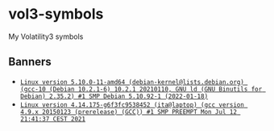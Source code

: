 # vol3-symbols

My Volatility3 symbols

## Banners

- [`Linux version 5.10.0-11-amd64 (debian-kernel@lists.debian.org) (gcc-10 (Debian 10.2.1-6) 10.2.1 20210110, GNU ld (GNU Binutils for Debian) 2.35.2) #1 SMP Debian 5.10.92-1 (2022-01-18)`](./symbols/linux/linux-image-5.10.0-11-amd64.json)
- [`Linux version 4.14.175-g6f3fc9538452 (ita@laptop) (gcc version 4.9.x 20150123 (prerelease) (GCC)) #1 SMP PREEMPT Mon Jul 12 21:41:37 CEST 2021`](./symbols/linux/Ranchu-4.14.175.json)
